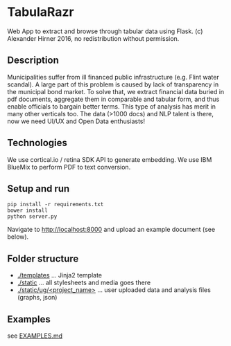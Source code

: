 # TabulaRazr
Web App to extract and browse through tabular data using Flask.
(c) Alexander Hirner 2016, no redistribution without permission.

## Description

Municipalities suffer from ill financed public infrastructure (e.g. Flint water scandal). A large part of this problem is caused by lack of transparency in the municipal bond market. To solve that, we extract financial data buried in pdf documents, aggregate them in comparable and tabular form, and thus enable officials to bargain better terms. This type of analysis has merit in many other verticals too. The data (>1000 docs) and NLP talent is there, now we need UI/UX and Open Data enthusiasts!

## Technologies

We use cortical.io / retina SDK API to generate embedding.
We use IBM BlueMix to perform PDF to text conversion.

## Setup and run

    pip install -r requirements.txt
    bower install
    python server.py

Navigate to [http://localhost:8000](http://localhost:8000) and upload an example document (see below).

## Folder structure
- [./templates](./templates) ... Jinja2 template
- [,/static](./static) ... all stylesheets and media goes there
- [./static/ug/<project_name>](./static/ug/) ... user uploaded data and analysis files (graphs, json)

## Examples

see [EXAMPLES.md](EXAMPLES.md)

